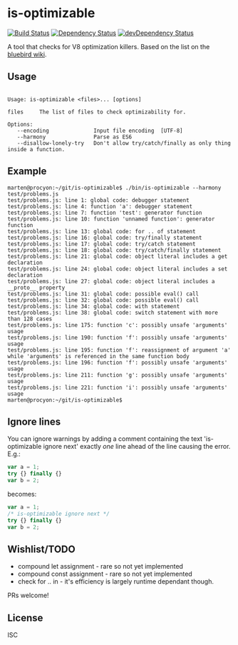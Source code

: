 is-optimizable
==============

[![Build Status](https://travis-ci.org/marten-de-vries/is-optimizable.svg?branch=master)](https://travis-ci.org/marten-de-vries/is-optimizable)
[![Dependency Status](https://david-dm.org/marten-de-vries/is-optimizable.svg)](https://david-dm.org/marten-de-vries/is-optimizable)
[![devDependency Status](https://david-dm.org/marten-de-vries/is-optimizable/dev-status.svg)](https://david-dm.org/marten-de-vries/is-optimizable#info=devDependencies)

A tool that checks for V8 optimization killers. Based on the list on the
[bluebird wiki][].

[bluebird wiki]: https://github.com/petkaantonov/bluebird/wiki/Optimization-killers

Usage
-----

```

Usage: is-optimizable <files>... [options]

files     The list of files to check optimizability for.

Options:
   --encoding              Input file encoding  [UTF-8]
   --harmony               Parse as ES6
   --disallow-lonely-try   Don't allow try/catch/finally as only thing inside a function.

```

Example
-------

```
marten@procyon:~/git/is-optimizable$ ./bin/is-optimizable --harmony test/problems.js
test/problems.js: line 1: global code: debugger statement
test/problems.js: line 4: function 'a': debugger statement
test/problems.js: line 7: function 'test': generator function
test/problems.js: line 10: function 'unnamed function': generator function
test/problems.js: line 13: global code: for .. of statement
test/problems.js: line 16: global code: try/finally statement
test/problems.js: line 17: global code: try/catch statement
test/problems.js: line 18: global code: try/catch/finally statement
test/problems.js: line 21: global code: object literal includes a get declaration
test/problems.js: line 24: global code: object literal includes a set declaration
test/problems.js: line 27: global code: object literal includes a __proto__ property
test/problems.js: line 31: global code: possible eval() call
test/problems.js: line 32: global code: possible eval() call
test/problems.js: line 34: global code: with statement
test/problems.js: line 38: global code: switch statement with more than 128 cases
test/problems.js: line 175: function 'c': possibly unsafe 'arguments' usage
test/problems.js: line 190: function 'f': possibly unsafe 'arguments' usage
test/problems.js: line 195: function 'f': reassignment of argument 'a' while 'arguments' is referenced in the same function body
test/problems.js: line 196: function 'f': possibly unsafe 'arguments' usage
test/problems.js: line 211: function 'g': possibly unsafe 'arguments' usage
test/problems.js: line 221: function 'i': possibly unsafe 'arguments' usage
marten@procyon:~/git/is-optimizable$ 
```

Ignore lines
------------

You can ignore warnings by adding a comment containing the text 
'is-optimizable ignore next' exactly *one* line ahead of the line
causing the error. E.g.:

```javascript
var a = 1;
try {} finally {}
var b = 2;
```

becomes:

```javascript
var a = 1;
/* is-optimizable ignore next */
try {} finally {}
var b = 2;
```

Wishlist/TODO
-------------

- compound let assignment - rare so not yet implemented
- compound const assignment - rare so not yet implemented
- check for .. in - it's efficiency is largely runtime dependant though.

PRs welcome!

License
-------

ISC
